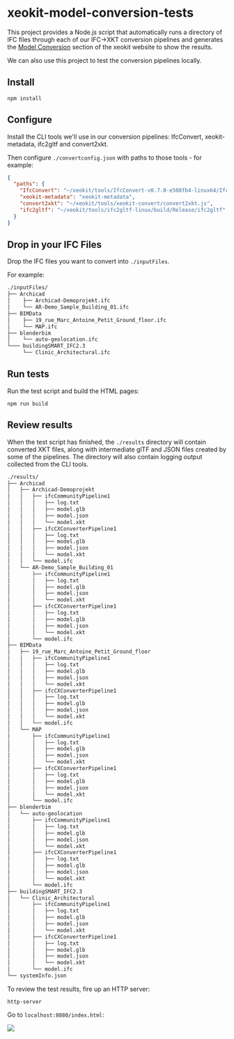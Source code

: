 # xeokit-model-conversion-tests

This project provides a Node.js script that automatically runs a directory of IFC files through each of our IFC->XKT conversion pipelines and generates the [Model Conversion](https://xeokit.github.io/xeokit-model-conversion-tests/index.html) section of the xeokit website to show the results.

We can also use this project to test the conversion pipelines locally.

## Install

````npm install````

## Configure

Install the CLI tools we'll use in our conversion pipelines: IfcConvert, xeokit-metadata, ifc2gltf and convert2xkt.

Then configure ````./convertconfig.json```` with paths to those tools - for example:


````json
{
  "paths": {
    "IfcConvert": "~/xeokit/tools/IfcConvert-v0.7.0-e508fb4-linux64/IfcConvert",
    "xeokit-metadata": "xeokit-metadata",
    "convert2xkt": "~/xeokit/tools/xeokit-convert/convert2xkt.js",
    "ifc2gltf": "~/xeokit/tools/ifc2gltf-linux/build/Release/ifc2gltf"
  }
}
````

## Drop in your IFC Files

Drop the IFC files you want to convert into ````./inputFiles````. 

For example:

````bash
./inputFiles/
├── Archicad
│    ├── Archicad-Demoprojekt.ifc
│    └── AR-Demo_Sample_Building_01.ifc
├── BIMData
│    ├── 19_rue_Marc_Antoine_Petit_Ground_floor.ifc
│    └── MAP.ifc
├── blenderbim
│    └── auto-geolocation.ifc
└─── buildingSMART_IFC2.3
     └── Clinic_Architectural.ifc
````
## Run tests

Run the test script and build the HTML pages:

```npm run build```

## Review results

When the test script has finished, the ````./results```` directory will contain converted XKT files, along with intermediate glTF and JSON files created by some of the pipelines. The directory will also contain logging output collected from the CLI tools. 
````bash
./results/
├── Archicad
│   ├── Archicad-Demoprojekt
│   │   ├── ifcCommunityPipeline1
│   │   │   ├── log.txt
│   │   │   ├── model.glb
│   │   │   ├── model.json
│   │   │   └── model.xkt
│   │   ├── ifcCXConverterPipeline1
│   │   │   ├── log.txt
│   │   │   ├── model.glb
│   │   │   ├── model.json
│   │   │   └── model.xkt
│   │   └── model.ifc
│   └── AR-Demo_Sample_Building_01
│       ├── ifcCommunityPipeline1
│       │   ├── log.txt
│       │   ├── model.glb
│       │   ├── model.json
│       │   └── model.xkt
│       ├── ifcCXConverterPipeline1
│       │   ├── log.txt
│       │   ├── model.glb
│       │   ├── model.json
│       │   └── model.xkt
│       └── model.ifc
├── BIMData
│   ├── 19_rue_Marc_Antoine_Petit_Ground_floor
│   │   ├── ifcCommunityPipeline1
│   │   │   ├── log.txt
│   │   │   ├── model.glb
│   │   │   ├── model.json
│   │   │   └── model.xkt
│   │   ├── ifcCXConverterPipeline1
│   │   │   ├── log.txt
│   │   │   ├── model.glb
│   │   │   ├── model.json
│   │   │   └── model.xkt
│   │   └── model.ifc
│   └── MAP
│       ├── ifcCommunityPipeline1
│       │   ├── log.txt
│       │   ├── model.glb
│       │   ├── model.json
│       │   └── model.xkt
│       ├── ifcCXConverterPipeline1
│       │   ├── log.txt
│       │   ├── model.glb
│       │   ├── model.json
│       │   └── model.xkt
│       └── model.ifc
├── blenderbim
│   └── auto-geolocation
│       ├── ifcCommunityPipeline1
│       │   ├── log.txt
│       │   ├── model.glb
│       │   ├── model.json
│       │   └── model.xkt
│       ├── ifcCXConverterPipeline1
│       │   ├── log.txt
│       │   ├── model.glb
│       │   ├── model.json
│       │   └── model.xkt
│       └── model.ifc
├── buildingSMART_IFC2.3
│   └── Clinic_Architectural
│       ├── ifcCommunityPipeline1
│       │   ├── log.txt
│       │   ├── model.glb
│       │   ├── model.json
│       │   └── model.xkt
│       ├── ifcCXConverterPipeline1
│       │   ├── log.txt
│       │   ├── model.glb
│       │   ├── model.json
│       │   └── model.xkt
│       └── model.ifc
└── systemInfo.json
````

To review the test results, fire up an HTTP server:

````http-server````

Go to ````localhost:8080/index.html````:


![](https://xeokit.github.io/img/modelConversionWebsite.png)


